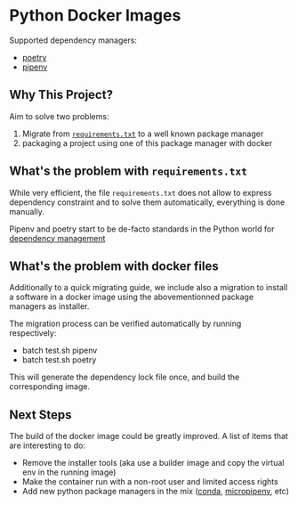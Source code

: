 # Python Docker Images

Supported dependency managers:

- [poetry](https://python-poetry.org/)
- [pipenv](https://pipenv.pypa.io/en/latest/)

## Why This Project?

Aim to solve two problems:

1. Migrate from [`requirements.txt`](https://learnpython.com/blog/python-requirements-file/)
to a well known package manager
2. packaging a project using one of this package manager with docker

## What's the problem with `requirements.txt`

While very efficient, the file `requirements.txt`
does not allow to express dependency constraint and to solve them
automatically, everything is done manually. 

Pipenv and poetry start to be de-facto standards in the Python world for
[dependency management](https://packaging.python.org/en/latest/tutorials/managing-dependencies/)

## What's the problem with docker files

Additionally to a quick migrating guide, we include also a migration to install a software
in a docker image using the abovementionned package managers as installer.

The migration process can be verified automatically by running respectively:

- batch test.sh pipenv
- batch test.sh poetry

This will generate the dependency lock file once, and build the corresponding image.

## Next Steps

The build of the docker image could be greatly improved. A list of items that are interesting to do:

- Remove the installer tools (aka use a builder image and copy the virtual env in the running image)
- Make the container run with a non-root user and limited access rights
- Add new python package managers in the mix ([conda](https://docs.conda.io/en/latest/), [micropipenv](https://github.com/thoth-station/micropipenv), etc)
